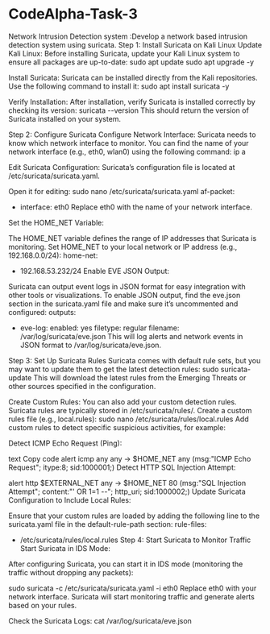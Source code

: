 # CodeAlpha-Task-3
Network Intrusion Detection system :Develop a network based intrusion detection system using suricata. 
Step 1: Install Suricata on Kali Linux
Update Kali Linux:
Before installing Suricata, update your Kali Linux system to ensure all packages are up-to-date:
sudo apt update
sudo apt upgrade -y

Install Suricata:
Suricata can be installed directly from the Kali repositories. Use the following command to install it:
sudo apt install suricata -y

Verify Installation:
After installation, verify Suricata is installed correctly by checking its version:
suricata --version
This should return the version of Suricata installed on your system.

Step 2: Configure Suricata
Configure Network Interface:
Suricata needs to know which network interface to monitor. You can find the name of your network interface (e.g., eth0, wlan0) using the following command:
ip a

Edit Suricata Configuration:
Suricata’s configuration file is located at /etc/suricata/suricata.yaml.

Open it for editing:
sudo nano /etc/suricata/suricata.yaml
af-packet:
  - interface: eth0
Replace eth0 with the name of your network interface.

Set the HOME_NET Variable:

The HOME_NET variable defines the range of IP addresses that Suricata is monitoring. Set HOME_NET to your local network or IP address (e.g., 192.168.0.0/24):
home-net:
  - 192.168.53.232/24
Enable EVE JSON Output:

Suricata can output event logs in JSON format for easy integration with other tools or visualizations. To enable JSON output, find the eve.json section in the suricata.yaml file and make sure it’s uncommented and configured:
outputs:
  - eve-log:
      enabled: yes
      filetype: regular
      filename: /var/log/suricata/eve.json
This will log alerts and network events in JSON format to /var/log/suricata/eve.json.

Step 3: Set Up Suricata Rules
Suricata comes with default rule sets, but you may want to update them to get the latest detection rules:
sudo suricata-update
This will download the latest rules from the Emerging Threats or other sources specified in the configuration.

Create Custom Rules:
You can also add your custom detection rules. Suricata rules are typically stored in /etc/suricata/rules/. Create a custom rules file (e.g., local.rules):
sudo nano /etc/suricata/rules/local.rules
Add custom rules to detect specific suspicious activities, for example:

Detect ICMP Echo Request (Ping):

text
Copy code
alert icmp any any -> $HOME_NET any (msg:"ICMP Echo Request"; itype:8; sid:1000001;)
Detect HTTP SQL Injection Attempt:

alert http $EXTERNAL_NET any -> $HOME_NET 80 (msg:"SQL Injection Attempt"; content:"' OR 1=1 --"; http_uri; sid:1000002;)
Update Suricata Configuration to Include Local Rules:

Ensure that your custom rules are loaded by adding the following line to the suricata.yaml file in the default-rule-path section:
rule-files:
  - /etc/suricata/rules/local.rules
Step 4: Start Suricata to Monitor Traffic
Start Suricata in IDS Mode:

After configuring Suricata, you can start it in IDS mode (monitoring the traffic without dropping any packets):

sudo suricata -c /etc/suricata/suricata.yaml -i eth0
Replace eth0 with your network interface. Suricata will start monitoring traffic and generate alerts based on your rules.

Check the Suricata Logs:
cat /var/log/suricata/eve.json


